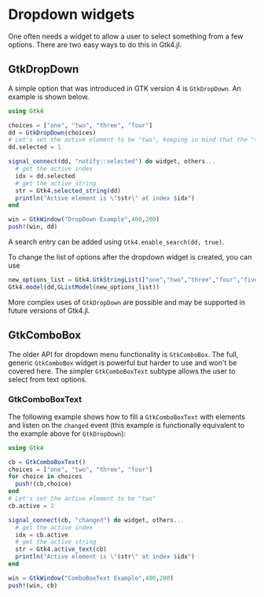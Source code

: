 # Dropdown widgets

One often needs a widget to allow a user to select something from a few options. There are
two easy ways to do this in Gtk4.jl.

## GtkDropDown

A simple option that was introduced in GTK version 4 is `GtkDropDown`. An example is shown below.

```julia
using Gtk4

choices = ["one", "two", "three", "four"]
dd = GtkDropDown(choices)
# Let's set the active element to be "two", keeping in mind that the "selected" property uses 0 based indexing
dd.selected = 1

signal_connect(dd, "notify::selected") do widget, others...
  # get the active index
  idx = dd.selected
  # get the active string
  str = Gtk4.selected_string(dd)
  println("Active element is \"$str\" at index $idx")
end

win = GtkWindow("DropDown Example",400,200)
push!(win, dd)
```

A search entry can be added using `Gtk4.enable_search(dd, true)`.

To change the list of options after the dropdown widget is created, you can use
```julia
new_options_list = Gtk4.GtkStringList(["one","two","three","four","five"])
Gtk4.model(dd,GListModel(new_options_list))
```

More complex uses of `GtkDropDown` are possible and may be supported in future versions
of Gtk4.jl.

## GtkComboBox

The older API for dropdown menu functionality is `GtkComboBox`.
The full, generic `GtkComboBox` widget is powerful but harder to use and won't be covered
here. The simpler `GtkComboBoxText` subtype allows the user to select from text options.

### GtkComboBoxText

The following example shows how to fill a `GtkComboBoxText` with elements and
listen on the `changed` event (this example is functionally equivalent to the example above for `GtkDropDown`):
```julia
using Gtk4

cb = GtkComboBoxText()
choices = ["one", "two", "three", "four"]
for choice in choices
  push!(cb,choice)
end
# Let's set the active element to be "two"
cb.active = 1

signal_connect(cb, "changed") do widget, others...
  # get the active index
  idx = cb.active
  # get the active string
  str = Gtk4.active_text(cb)
  println("Active element is \"$str\" at index $idx")
end

win = GtkWindow("ComboBoxText Example",400,200)
push!(win, cb)
```
